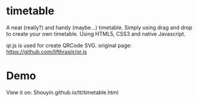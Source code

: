 # timetable
A neat (really?) and handy (maybe...) timetable. Simply using drag and drop to create your own timetable.
Using HTML5, CSS3 and native Javascript.

qr.js is used for create QRCode SVG.
original page: https://github.com/lifthrasiir/qr.js


# Demo
View it on: Shouyin.github.io/tt/timetable.html
